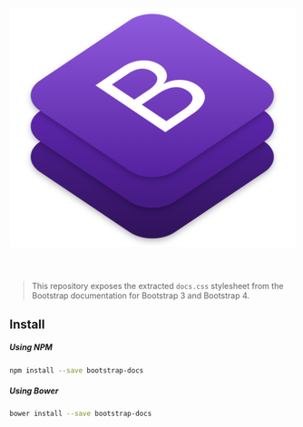 <h1 align="center">
	<br>
	<br>
	<img width="600" src="assets/images/bootstrap-logo.png" alt="bootstrap">
	<br>
	<br>
</h1>

> This repository exposes the extracted `docs.css` stylesheet from the Bootstrap documentation for Bootstrap 3 and Bootstrap 4.

## Install

##### Using NPM

```bash
npm install --save bootstrap-docs
```

##### Using Bower

```bash
bower install --save bootstrap-docs
```

